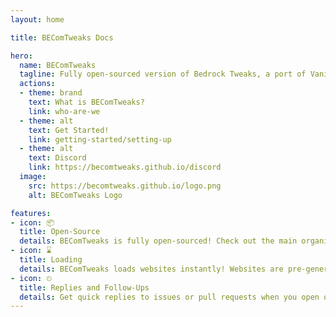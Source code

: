 ```yaml
---
layout: home

title: BEComTweaks Docs

hero:
  name: BEComTweaks
  tagline: Fully open-sourced version of Bedrock Tweaks, a port of Vanilla Tweaks
  actions:
  - theme: brand
    text: What is BEComTweaks?
    link: who-are-we
  - theme: alt
    text: Get Started!
    link: getting-started/setting-up
  - theme: alt
    text: Discord
    link: https://becomtweaks.github.io/discord
  image:
    src: https://becomtweaks.github.io/logo.png
    alt: BEComTweaks Logo

features:
- icon: 📦
  title: Open-Source
  details: BEComTweaks is fully open-sourced! Check out the main organisation for the repos!
- icon: ⌛
  title: Loading
  details: BEComTweaks loads websites instantly! Websites are pre-generated with workflows to ensure no issues!
- icon: ⏲
  title: Replies and Follow-Ups
  details: Get quick replies to issues or pull requests when you open one in its respective repository!
---
```

